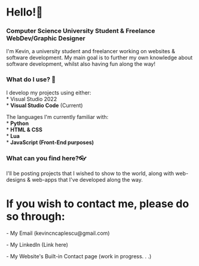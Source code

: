<h1>Hello!👋</h1>
<h3>Computer Science University Student & Freelance WebDev/Graphic Designer</h2>
<p>
  I'm Kevin, a university student and freelancer working on websites & software development.
  My main goal is to further my own knowledge about software development, whilst also having fun along the way!
</p>
<space>
<h3>
  What do I use? 🤔
</h3>
<p>
  I develop my projects using either:<br>
    * Visual Studio 2022<br>
    * <b>Visual Studio Code</b> (Current)

  The languages I'm currently familiar with:<br>
    * <b>Python</b><br>
    * <b>HTML & CSS</b><br>
    * <b>Lua</b><br>
    * <b>JavaScript (Front-End purposes)</b>
</p>
<h3>
  What can you find here?👓
</h3>
<p>
  I'll be posting projects that I wished to show to the world, along with web-designs & web-apps that I've developed along the way.
</p>

<footer>
  <h1>If you wish to contact me, please do so through:</h1>
  <p>- My Email (kevincncaplescu@gmail.com)</p>
  <p>- My LinkedIn (Link here)</p>
  <p>- My Website's Built-in Contact page (work in progress. . .)</p>
</footer>
